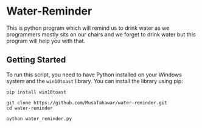 # Water-Reminder

This is python program which will remind us to drink water as we programmers mostly sits on our chairs and we forget to drink water but this program will help you with that.

## Getting Started

To run this script, you need to have Python installed on your Windows system and the `win10toast` library. You can install the library using pip:

```shell
pip install win10toast

git clone https://github.com/MusaTahawar/water-reminder.git
cd water-reminder

python water_reminder.py
